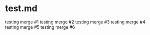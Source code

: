# test.md

testing merge #1
testing merge #2
testing merge #3
testing merge #4
testing merge #5
testing merge #6
